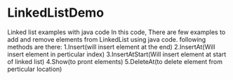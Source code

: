 # LinkedListDemo
Linked list examples with java code
In this code, There are few examples to add and remove elements from LinkedList using java code.
following methods are there:
1.Insert(will insert element at the end)
2.InsertAt(Will insert element in perticular index)
3.InsertAtStart(Will insert element at start of linked list)
4.Show(to pront elements)
5.DeleteAt(to delete element from perticular location)
